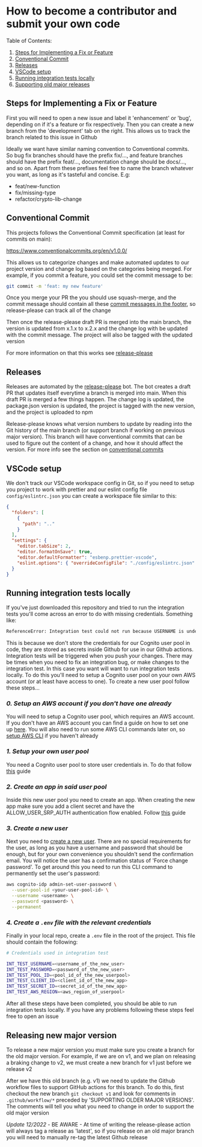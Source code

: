 # How to become a contributor and submit your own code

Table of Contents:

1. [Steps for Implementing a Fix or Feature](#steps-for-implementing-a-fix-or-feature)
2. [Conventional Commit](#conventional-commit)
3. [Releases](#releases)
4. [VSCode setup](#vscode-setup)
5. [Running integration tests locally](#running-integration-tests-locally)
6. [Supporting old major releases](#supporting-old-major-releases)

## Steps for Implementing a Fix or Feature

First you will need to open a new issue and label it 'enhancement' or 'bug', depending on if it's a feature or fix respectively. Then you can create a new branch from the 'development' tab on the right. This allows us to track the branch related to this issue in Github

Ideally we want have similar naming convention to Conventional commits. So bug fix branches should have the prefix fix/..., and feature branches should have the prefix feat/..., documentation change should be docs/..., and so on. Apart from these prefixes feel free to name the branch whatever you want, as long as it's tasteful and concise. E.g:

- feat/new-function
- fix/missing-type
- refactor/crypto-lib-change

## Conventional Commit

This projects follows the Conventional Commit specification (at least for commits on main):

https://www.conventionalcommits.org/en/v1.0.0/

This allows us to categorize changes and make automated updates to our project version and change log based on the categories being merged. For example, if you commit a feature, you could set the commit message to be:

```sh
git commit -m 'feat: my new feature'
```

Once you merge your PR the you should use squash-merge, and the commit message should contain all these [commit messages in the footer](https://github.com/googleapis/release-please#what-if-my-pr-contains-multiple-fixes-or-features), so release-please can track all of the change

Then once the release-please draft PR is merged into the main branch, the version is updated from x.1.x to x.2.x and the change log with be updated with the commit message. The project will also be tagged with the updated version

For more information on that this works see [release-please](https://github.com/googleapis/release-please)

## Releases

Releases are automated by the [release-please](https://github.com/googleapis/release-please) bot. The bot creates a draft PR that updates itself everytime a branch is merged into main. When this draft PR is merged a few things happen. The change log is updated, the package.json version is updated, the project is tagged with the new version, and the project is uploaded to npm

Release-please knows what version numbers to update by reading into the Git history of the main branch (or support branch if working on previous major version). This branch will have conventional commits that can be used to figure out the content of a change, and how it should affect the version. For more info see the section on [conventional commits](#conventional-commit)

## VSCode setup

We don't track our VSCode workspace config in Git, so if you need to setup you project to work with prettier and our eslint config file `config/eslintrc.json` you can create a workspace file similar to this:

```json
{
  "folders": [
    {
      "path": ".."
    }
  ],
  "settings": {
    "editor.tabSize": 2,
    "editor.formatOnSave": true,
    "editor.defaultFormatter": "esbenp.prettier-vscode",
    "eslint.options": { "overrideConfigFile": "./config/eslintrc.json" }
  }
}
```

## Running integration tests locally

If you've just downloaded this repository and tried to run the integration tests you'll come across an error to do with missing credentials. Something like:

```sh
ReferenceError: Integration test could not run because USERNAME is undefined or empty
```

This is because we don't store the credentials for our Cognito user pool in code, they are stored as secrets inside Github for use in our Github actions. Integration tests will be triggered when you push your changes. There may be times when you need to fix an integration bug, or make changes to the integration test. In this case you want will want to run integration tests locally. To do this you'll need to setup a Cognito user pool on your own AWS account (or at least have access to one). To create a new user pool follow these steps...

### _0. Setup an AWS account if you don't have one already_

You will need to setup a Cognito user pool, which requires an AWS account. If you don't have an AWS account you can find a guide on how to set one up [here](https://docs.aws.amazon.com/accounts/latest/reference/manage-acct-creating.html). You will also need to run some AWS CLI commands later on, so [setup AWS CLI](https://docs.aws.amazon.com/cli/latest/userguide/cli-chap-configure.html) if you haven't already

### _1. Setup your own user pool_

You need a Cognito user pool to store user credentials in. To do that follow [this](https://docs.aws.amazon.com/cognito/latest/developerguide/tutorial-create-user-pool.html) guide

### _2. Create an app in said user pool_

Inside this new user pool you need to create an app. When creating the new app make sure you add a client secret and have the ALLOW_USER_SRP_AUTH authentication flow enabled. Follow [this](https://docs.aws.amazon.com/cognito/latest/developerguide/user-pool-settings-client-apps.html) guide

### _3. Create a new user_

Next you need to [create a new user](https://docs.aws.amazon.com/cognito/latest/developerguide/how-to-create-user-accounts.html). There are no special requirements for the user, as long as you have a username and password that should be enough, but for your own convenience you shouldn't send the confirmation email. You will notice the user has a confirmation status of 'Force change password'. To get around this you need to run this CLI command to permanently set the user's password:

```sh
aws cognito-idp admin-set-user-password \
  --user-pool-id <your-user-pool-id> \
  --username <username> \
  --password <password> \
  --permanent
```

### _4. Create a `.env` file with the relevant credentials_

Finally in your local repo, create a `.env` file in the root of the project. This file should contain the following:

```sh
# Credentials used in integration test

INT_TEST_USERNAME=<username_of_the_new_user>
INT_TEST_PASSWORD=<password_of_the_new_user>
INT_TEST_POOL_ID=<pool_id_of_the_new_userpool>
INT_TEST_CLIENT_ID=<client_id_of_the_new_app>
INT_TEST_SECRET_ID=<secret_id_of_the_new_app>
INT_TEST_AWS_REGION=<aws_region_of_userpool>
```

After all these steps have been completed, you should be able to run integration tests locally. If you have any problems following these steps feel free to open an issue

## Releasing new major version

To release a new major version you must make sure you create a branch for the old major version. For example, if we are on v1, and we plan on releasing a braking change to v2, we must create a new branch for v1 just before we release v2

After we have this old branch (e.g. v1) we need to update the Github workflow files to support GitHub actions for this branch. To do this, first checkout the new branch `git checkout v1` and look for comments in `.github/workflow/*` preceded by 'SUPPORTING OLDER MAJOR VERSIONS'. The comments will tell you what you need to change in order to support the old major version

_Update 12/2022_ - BE AWARE - At time of writing the release-please action will always tag a release as 'latest', so if you release on an old major branch you will need to manually re-tag the latest Github release
